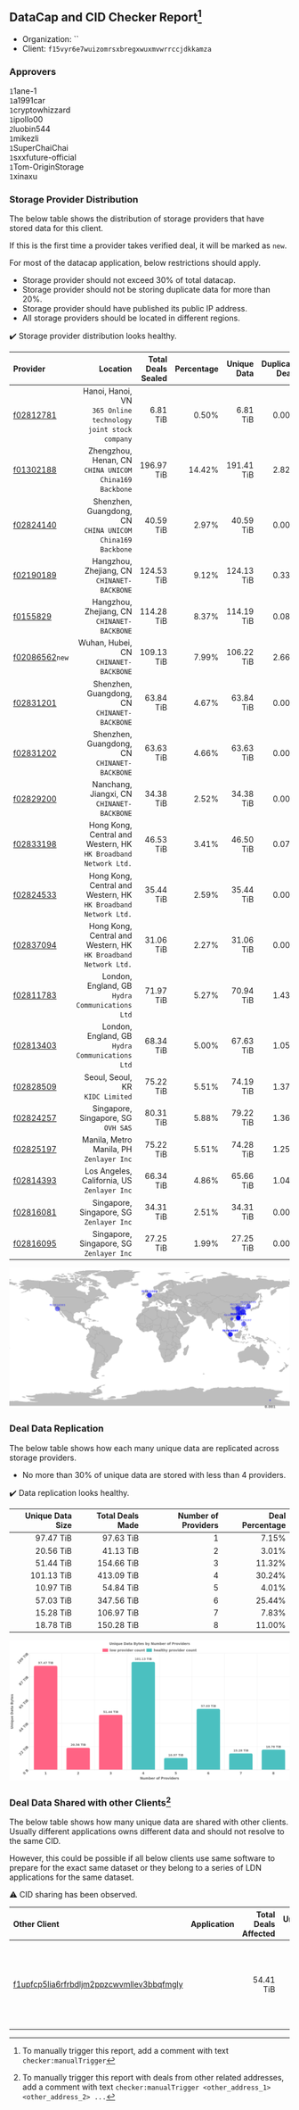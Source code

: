 ## DataCap and CID Checker Report[^1]
 - Organization: ``
 - Client: `f15vyr6e7wuizomrsxbregxwuxmvwrrccjdkkamza`
### Approvers
`1`1ane-1<br/>`1`a1991car<br/>`1`cryptowhizzard<br/>`1`ipollo00<br/>`2`luobin544<br/>`1`mikezli<br/>`1`SuperChaiChai<br/>`1`sxxfuture-official<br/>`1`Tom-OriginStorage<br/>`1`xinaxu


### Storage Provider Distribution
The below table shows the distribution of storage providers that have stored data for this client.

If this is the first time a provider takes verified deal, it will be marked as `new`.

For most of the datacap application, below restrictions should apply.
 - Storage provider should not exceed 30% of total datacap.
 - Storage provider should not be storing duplicate data for more than 20%.
 - Storage provider should have published its public IP address.
 - All storage providers should be located in different regions.

✔️ Storage provider distribution looks healthy.

| Provider                                                    |                                                           Location | Total Deals Sealed | Percentage | Unique Data | Duplicate Deals |
| :---------------------------------------------------------- | -----------------------------------------------------------------: | -----------------: | ---------: | ----------: | --------------: |
| [f02812781](https://filfox.info/en/address/f02812781)       |   Hanoi, Hanoi, VN<br/>`365 Online technology joint stock company` |           6.81 TiB |      0.50% |    6.81 TiB |           0.00% |
| [f01302188](https://filfox.info/en/address/f01302188)       |          Zhengzhou, Henan, CN<br/>`CHINA UNICOM China169 Backbone` |         196.97 TiB |     14.42% |  191.41 TiB |           2.82% |
| [f02824140](https://filfox.info/en/address/f02824140)       |       Shenzhen, Guangdong, CN<br/>`CHINA UNICOM China169 Backbone` |          40.59 TiB |      2.97% |   40.59 TiB |           0.00% |
| [f02190189](https://filfox.info/en/address/f02190189)       |                     Hangzhou, Zhejiang, CN<br/>`CHINANET-BACKBONE` |         124.53 TiB |      9.12% |  124.13 TiB |           0.33% |
| [f0155829](https://filfox.info/en/address/f0155829)         |                     Hangzhou, Zhejiang, CN<br/>`CHINANET-BACKBONE` |         114.28 TiB |      8.37% |  114.19 TiB |           0.08% |
| [f02086562](https://filfox.info/en/address/f02086562)`new`  |                           Wuhan, Hubei, CN<br/>`CHINANET-BACKBONE` |         109.13 TiB |      7.99% |  106.22 TiB |           2.66% |
| [f02831201](https://filfox.info/en/address/f02831201)       |                    Shenzhen, Guangdong, CN<br/>`CHINANET-BACKBONE` |          63.84 TiB |      4.67% |   63.84 TiB |           0.00% |
| [f02831202](https://filfox.info/en/address/f02831202)       |                    Shenzhen, Guangdong, CN<br/>`CHINANET-BACKBONE` |          63.63 TiB |      4.66% |   63.63 TiB |           0.00% |
| [f02829200](https://filfox.info/en/address/f02829200)       |                      Nanchang, Jiangxi, CN<br/>`CHINANET-BACKBONE` |          34.38 TiB |      2.52% |   34.38 TiB |           0.00% |
| [f02833198](https://filfox.info/en/address/f02833198)       | Hong Kong, Central and Western, HK<br/>`HK Broadband Network Ltd.` |          46.53 TiB |      3.41% |   46.50 TiB |           0.07% |
| [f02824533](https://filfox.info/en/address/f02824533)       | Hong Kong, Central and Western, HK<br/>`HK Broadband Network Ltd.` |          35.44 TiB |      2.59% |   35.44 TiB |           0.00% |
| [f02837094](https://filfox.info/en/address/f02837094)       | Hong Kong, Central and Western, HK<br/>`HK Broadband Network Ltd.` |          31.06 TiB |      2.27% |   31.06 TiB |           0.00% |
| [f02811783](https://filfox.info/en/address/f02811783)       |                 London, England, GB<br/>`Hydra Communications Ltd` |          71.97 TiB |      5.27% |   70.94 TiB |           1.43% |
| [f02813403](https://filfox.info/en/address/f02813403)       |                 London, England, GB<br/>`Hydra Communications Ltd` |          68.34 TiB |      5.00% |   67.63 TiB |           1.05% |
| [f02828509](https://filfox.info/en/address/f02828509)       |                                Seoul, Seoul, KR<br/>`KIDC Limited` |          75.22 TiB |      5.51% |   74.19 TiB |           1.37% |
| [f02824257](https://filfox.info/en/address/f02824257)       |                             Singapore, Singapore, SG<br/>`OVH SAS` |          80.31 TiB |      5.88% |   79.22 TiB |           1.36% |
| [f02825197](https://filfox.info/en/address/f02825197)       |                        Manila, Metro Manila, PH<br/>`Zenlayer Inc` |          75.22 TiB |      5.51% |   74.28 TiB |           1.25% |
| [f02814393](https://filfox.info/en/address/f02814393)       |                     Los Angeles, California, US<br/>`Zenlayer Inc` |          66.34 TiB |      4.86% |   65.66 TiB |           1.04% |
| [f02816081](https://filfox.info/en/address/f02816081)       |                        Singapore, Singapore, SG<br/>`Zenlayer Inc` |          34.31 TiB |      2.51% |   34.31 TiB |           0.00% |
| [f02816095](https://filfox.info/en/address/f02816095)       |                        Singapore, Singapore, SG<br/>`Zenlayer Inc` |          27.25 TiB |      1.99% |   27.25 TiB |           0.00% |

<img src="https://raw.githubusercontent.com/data-preservation-programs/filplus-checker-assets/main/filecoin-project/filecoin-plus-large-datasets/issues/1346/1700577891935.png"/>

### Deal Data Replication
The below table shows how each many unique data are replicated across storage providers.

- No more than 30% of unique data are stored with less than 4 providers.

✔️ Data replication looks healthy.

| Unique Data Size | Total Deals Made | Number of Providers | Deal Percentage |
| ---------------: | ---------------: | ------------------: | --------------: |
|        97.47 TiB |        97.63 TiB |                   1 |           7.15% |
|        20.56 TiB |        41.13 TiB |                   2 |           3.01% |
|        51.44 TiB |       154.66 TiB |                   3 |          11.32% |
|       101.13 TiB |       413.09 TiB |                   4 |          30.24% |
|        10.97 TiB |        54.84 TiB |                   5 |           4.01% |
|        57.03 TiB |       347.56 TiB |                   6 |          25.44% |
|        15.28 TiB |       106.97 TiB |                   7 |           7.83% |
|        18.78 TiB |       150.28 TiB |                   8 |          11.00% |

<img src="https://raw.githubusercontent.com/data-preservation-programs/filplus-checker-assets/main/filecoin-project/filecoin-plus-large-datasets/issues/1346/1700577892657.png"/>

### Deal Data Shared with other Clients[^3]
The below table shows how many unique data are shared with other clients.
Usually different applications owns different data and should not resolve to the same CID.

However, this could be possible if all below clients use same software to prepare for the exact same dataset or they belong to a series of LDN applications for the same dataset.

⚠️ CID sharing has been observed.

| Other Client                                                                                                          | Application                                                                      | Total Deals Affected | Unique CIDs | Approvers                                                                                                                                 |
| :-------------------------------------------------------------------------------------------------------------------- | :------------------------------------------------------------------------------- | -------------------: | ----------: | :---------------------------------------------------------------------------------------------------------------------------------------- |
| [f1upfcp5lia6rfrbdljm2ppzcwvmllev3bbqfmgly](https://filfox.info/en/address/f1upfcp5lia6rfrbdljm2ppzcwvmllev3bbqfmgly) | [](https://github.com/filecoin-project/filecoin-plus-large-datasets/issues/1366) |            54.41 TiB |         263 | `1`1ane-1<br/>`1`BDE-io<br/>`1`cryptowhizzard<br/>`2`luobin544<br/>`1`psh0691<br/>`2`SuperChaiChai<br/>`2`Tom-OriginStorage<br/>`2`xinaxu |

[^1]: To manually trigger this report, add a comment with text `checker:manualTrigger`

[^2]: Deals from those addresses are combined into this report as they are specified with `checker:manualTrigger`

[^3]: To manually trigger this report with deals from other related addresses, add a comment with text `checker:manualTrigger <other_address_1> <other_address_2> ...`
